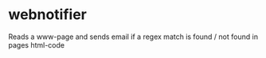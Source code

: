 # webnotifier
Reads a www-page and sends email if a regex match is found / not found in pages html-code
